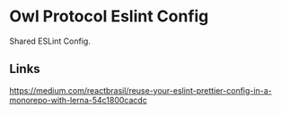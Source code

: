 # Owl Protocol Eslint Config
Shared ESLint Config.

## Links
https://medium.com/reactbrasil/reuse-your-eslint-prettier-config-in-a-monorepo-with-lerna-54c1800cacdc
